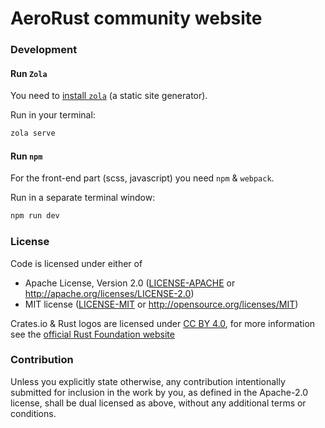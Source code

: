 # AeroRust community website

### Development

#### Run `Zola`

You need to [install `zola`](https://www.getzola.org/documentation/getting-started/installation/) (a static site generator).

Run in your terminal:

```bash
zola serve
```

#### Run `npm`
For the front-end part (scss, javascript) you need `npm` & `webpack`.

Run in a separate terminal window:

```bash
npm run dev
```

### License

Code is licensed under either of

- Apache License, Version 2.0 ([LICENSE-APACHE](LICENSE-APACHE) or http://apache.org/licenses/LICENSE-2.0)
- MIT license ([LICENSE-MIT](LICENSE-MIT) or http://opensource.org/licenses/MIT)

Crates.io & Rust logos are licensed under [CC BY 4.0](https://creativecommons.org/licenses/by/4.0/), for more information see the [official Rust Foundation website](https://foundation.rust-lang.org/policies/logo-policy-and-media-guide/)

### Contribution

Unless you explicitly state otherwise, any contribution intentionally submitted
for inclusion in the work by you, as defined in the Apache-2.0 license, shall
be dual licensed as above, without any additional terms or conditions.